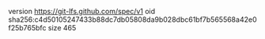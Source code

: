version https://git-lfs.github.com/spec/v1
oid sha256:c4d50105247433b88dc7db05808da9b028dbc61bf7b565568a42e0f25b765bfc
size 465

